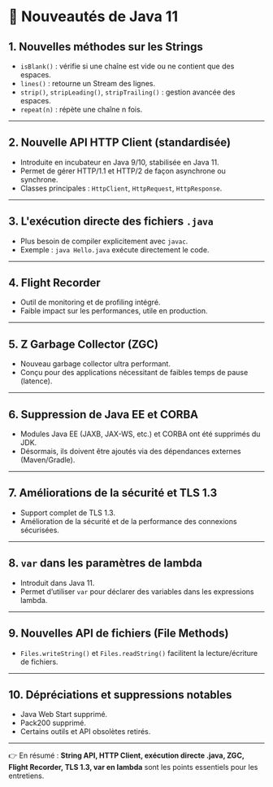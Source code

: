 # 🚀 Nouveautés de Java 11

## 1. Nouvelles méthodes sur les Strings
- `isBlank()` : vérifie si une chaîne est vide ou ne contient que des espaces.
- `lines()` : retourne un Stream des lignes.
- `strip()`, `stripLeading()`, `stripTrailing()` : gestion avancée des espaces.
- `repeat(n)` : répète une chaîne n fois.

---

## 2. Nouvelle API HTTP Client (standardisée)
- Introduite en incubateur en Java 9/10, stabilisée en Java 11.
- Permet de gérer HTTP/1.1 et HTTP/2 de façon asynchrone ou synchrone.
- Classes principales : `HttpClient`, `HttpRequest`, `HttpResponse`.

---

## 3. L'exécution directe des fichiers `.java`
- Plus besoin de compiler explicitement avec `javac`.
- Exemple : `java Hello.java` exécute directement le code.

---

## 4. Flight Recorder
- Outil de monitoring et de profiling intégré.
- Faible impact sur les performances, utile en production.

---

## 5. Z Garbage Collector (ZGC)
- Nouveau garbage collector ultra performant.
- Conçu pour des applications nécessitant de faibles temps de pause (latence).

---

## 6. Suppression de Java EE et CORBA
- Modules Java EE (JAXB, JAX-WS, etc.) et CORBA ont été supprimés du JDK.
- Désormais, ils doivent être ajoutés via des dépendances externes (Maven/Gradle).

---

## 7. Améliorations de la sécurité et TLS 1.3
- Support complet de TLS 1.3.
- Amélioration de la sécurité et de la performance des connexions sécurisées.

---

## 8. `var` dans les paramètres de lambda
- Introduit dans Java 11.
- Permet d’utiliser `var` pour déclarer des variables dans les expressions lambda.

---

## 9. Nouvelles API de fichiers (File Methods)
- `Files.writeString()` et `Files.readString()` facilitent la lecture/écriture de fichiers.

---

## 10. Dépréciations et suppressions notables
- Java Web Start supprimé.
- Pack200 supprimé.
- Certains outils et API obsolètes retirés.

---

👉 En résumé : **String API, HTTP Client, exécution directe .java, ZGC, Flight Recorder, TLS 1.3, var en lambda** sont les points essentiels pour les entretiens.
